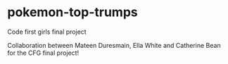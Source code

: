 # pokemon-top-trumps
Code first girls final project

Collaboration between Mateen Duresmain, Ella White and Catherine Bean for the CFG final project!
